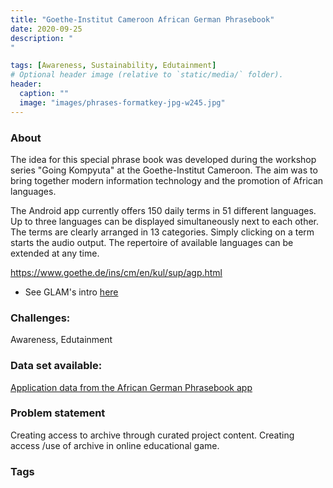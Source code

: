 ```yaml
---
title: "Goethe-Institut Cameroon African German Phrasebook"
date: 2020-09-25
description: "
"

tags: [Awareness, Sustainability, Edutainment]
# Optional header image (relative to `static/media/` folder).
header:
  caption: ""
  image: "images/phrases-formatkey-jpg-w245.jpg"
---
```



### About
The idea for this special phrase book was developed during the workshop series "Going Kompyuta" at the Goethe-Institut Cameroon. The aim was to bring together modern information technology and the promotion of African languages.

The Android app currently offers 150 daily terms in 51 different languages. Up to three languages can be displayed simultaneously next to each other. The terms are clearly arranged in 13 categories. Simply clicking on a term starts the audio output. The repertoire of available languages can be extended at any time.

https://www.goethe.de/ins/cm/en/kul/sup/agp.html

- See GLAM's intro [here](https://drive.google.com/drive/folders/1qIksxyfq03JbtginCngLLen4BabHEBZ3?usp=sharing)




### Challenges:

Awareness, Edutainment


### Data set available:

[Application data from the African German Phrasebook app](https://drive.google.com/drive/folders/1fXMi9h1e5SqGqIZQacY6ep_vRlfHWe6D?usp=sharing)


### Problem statement

Creating access to archive through curated project content. Creating access /use of archive in online educational game.

### Tags


